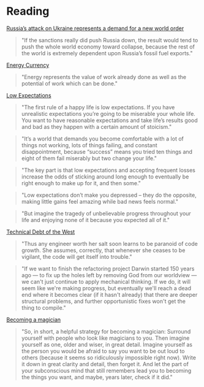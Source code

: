 # Reading

[Russia’s attack on Ukraine represents a demand for a new world order](https://ourfiniteworld.com/2022/03/02/russias-attack-on-ukraine-represents-a-demand-for-a-new-world-order/)

> "If the sanctions really did push Russia down, the result would tend to push the whole world economy toward collapse, because the rest of the world is extremely dependent upon Russia’s fossil fuel exports."

[Energy Currency](https://www.theperfectcurrency.org/main-energy-currency/energy-currency)

> "Energy represents the value of work already done as well as the potential of work which can be done."

[Low Expectations](https://www.collaborativefund.com/blog/low-expectations/)

> "The first rule of a happy life is low expectations. If you have unrealistic expectations you’re going to be miserable your whole life. You want to have reasonable expectations and take life’s results good and bad as they happen with a certain amount of stoicism."

> "It’s a world that demands you become comfortable with a lot of things not working, lots of things failing, and constant disappointment, because “success” means you tried ten things and eight of them fail miserably but two change your life."

> "The key part is that low expectations and accepting frequent losses increase the odds of sticking around long enough to eventually be right enough to make up for it, and then some."

> "Low expectations don’t make you depressed – they do the opposite, making little gains feel amazing while bad news feels normal."

> "But imagine the tragedy of unbelievable progress throughout your life and enjoying none of it because you expected all of it."

[Technical Debt of the West](https://meltingasphalt.com/technical-debt-of-the-west/)

> "Thus any engineer worth her salt soon learns to be paranoid of code growth. She assumes, correctly, that whenever she ceases to be vigilant, the code will get itself into trouble."

> "If we want to finish the refactoring project Darwin started 150 years ago — to fix up the holes left by removing God from our worldview — we can't just continue to apply mechanical thinking. If we do, it will seem like we're making progress, but eventually we'll reach a dead end where it becomes clear (if it hasn't already) that there are deeper structural problems, and further opportunistic fixes won't get the thing to compile."

[Becoming a magician](https://autotranslucence.wordpress.com/2018/03/30/becoming-a-magician/)

> "So, in short, a helpful strategy for becoming a magician: Surround yourself with people who look like magicians to you. Then imagine yourself as one, older and wiser, in great detail. Imagine yourself as the person you would be afraid to say you want to be out loud to others (because it seems so ridiculously impossible right now). Write it down in great clarity and detail, then forget it. And let the part of your subconscious mind that still remembers lead you to becoming the things you want, and maybe, years later, check if it did."